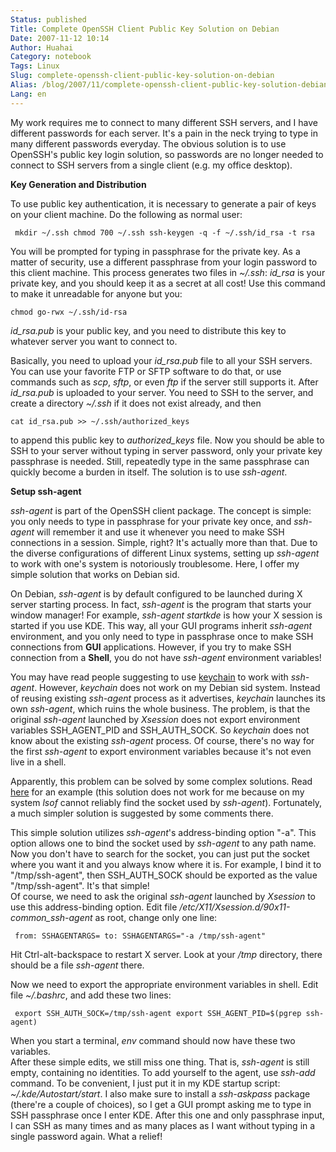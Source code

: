 ```yaml
---
Status: published
Title: Complete OpenSSH Client Public Key Solution on Debian
Date: 2007-11-12 10:14
Author: Huahai
Category: notebook
Tags: Linux
Slug: complete-openssh-client-public-key-solution-on-debian
Alias: /blog/2007/11/complete-openssh-client-public-key-solution-debian
Lang: en
---
```


My work requires me to connect to many different SSH servers, and I have different passwords for each server. It's a pain in the neck trying to type in many different passwords everyday. The obvious solution is to use OpenSSH's public key login solution, so passwords are no longer needed to connect to SSH servers from a single client (e.g. my office desktop).

**Key Generation and Distribution**

To use public key authentication, it is necessary to generate a pair of keys on your client machine. Do the following as normal user:

` mkdir ~/.ssh chmod 700 ~/.ssh ssh-keygen -q -f ~/.ssh/id_rsa -t rsa`

You will be prompted for typing in passphrase for the private key. As a matter of security, use a different passphrase from your login password to this client machine. This process generates two files in *~/.ssh*: *id\_rsa* is your private key, and you should keep it as a secret at all cost! Use this command to make it unreadable for anyone but you:

`chmod go-rwx ~/.ssh/id-rsa`

*id\_rsa.pub* is your public key, and you need to distribute this key to whatever server you want to connect to.

Basically, you need to upload your *id\_rsa.pub* file to all your SSH servers. You can use your favorite FTP or SFTP software to do that, or use commands such as *scp*, *sftp*, or even *ftp* if the server still supports it. After *id\_rsa.pub* is uploaded to your server. You need to SSH to the server, and create a directory *~/.ssh* if it does not exist already, and then

`cat id_rsa.pub >> ~/.ssh/authorized_keys`

to append this public key to *authorized\_keys* file. Now you should be able to SSH to your server without typing in server password, only your private key passphrase is needed. Still, repeatedly type in the same passphrase can quickly become a burden in itself. The solution is to use *ssh-agent*.

**Setup ssh-agent**

*ssh-agent* is part of the OpenSSH client package. The concept is simple: you only needs to type in passphrase for your private key once, and *ssh-agent* will remember it and use it whenever you need to make SSH connections in a session. Simple, right? It's actually more than that. Due to the diverse configurations of different Linux systems, setting up *ssh-agent* to work with one's system is notoriously troublesome. Here, I offer my simple solution that works on Debian sid.

On Debian, *ssh-agent* is by default configured to be launched during X server starting process. In fact, *ssh-agent* is the program that starts your window manager! For example, *ssh-agent startkde* is how your X session is started if you use KDE. This way, all your GUI programs inherit *ssh-agent* environment, and you only need to type in passphrase once to make SSH connections from **GUI** applications. However, if you try to make SSH connection from a **Shell**, you do not have *ssh-agent* environment variables!

You may have read people suggesting to use [keychain](https://www.gentoo.org/proj/en/keychain/) to work with *ssh-agent*. However, *keychain* does not work on my Debian sid system. Instead of reusing existing *ssh-agent* process as it advertises, *keychain* launches its own *ssh-agent*, which ruins the whole business. The problem, is that the original *ssh-agent* launched by *Xsession* does not export environment variables SSH\_AGENT\_PID and SSH\_AUTH\_SOCK. So *keychain* does not know about the existing *ssh-agent* process. Of course, there's no way for the first *ssh-agent* to export environment variables because it's not even live in a shell.

Apparently, this problem can be solved by some complex solutions. Read [here](https://blog.plover.com/oops/ssh-agent.html) for an example (this solution does not work for me because on my system *lsof* cannot reliably find the socket used by *ssh-agent*). Fortunately, a much simpler solution is suggested by some comments there.

This simple solution utilizes *ssh-agent*'s address-binding option "-a". This option allows one to bind the socket used by *ssh-agent* to any path name. Now you don't have to search for the socket, you can just put the socket where you want it and you always know where it is. For example, I bind it to "/tmp/ssh-agent", then SSH\_AUTH\_SOCK should be exported as the value "/tmp/ssh-agent". It's that simple!  
Of course, we need to ask the original *ssh-agent* launched by *Xsession* to use this address-binding option. Edit file */etc/X11/Xsession.d/90x11-common\_ssh-agent* as root, change only one line:

` from: SSHAGENTARGS= to: SSHAGENTARGS="-a /tmp/ssh-agent"`

Hit Ctrl-alt-backspace to restart X server. Look at your */tmp* directory, there should be a file *ssh-agent* there.

Now we need to export the appropriate environment variables in shell. Edit file *~/.bashrc*, and add these two lines:

` export SSH_AUTH_SOCK=/tmp/ssh-agent export SSH_AGENT_PID=$(pgrep ssh-agent)`

When you start a terminal, *env* command should now have these two variables.  
After these simple edits, we still miss one thing. That is, *ssh-agent* is still empty, containing no identities. To add yourself to the agent, use *ssh-add* command. To be convenient, I just put it in my KDE startup script: *~/.kde/Autostart/start*. I also make sure to install a *ssh-askpass* package (there're a couple of choices), so I get a GUI prompt asking me to type in SSH passphrase once I enter KDE. After this one and only passphrase input, I can SSH as many times and as many places as I want without typing in a single password again. What a relief!
